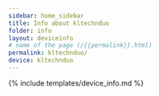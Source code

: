 ```yaml
---
sidebar: home_sidebar
title: Info about kltechnduo
folder: info
layout: deviceinfo
# name of the page (/{{permalink}}.html)
permalink: kltechnduo/
device: kltechnduo
---
```

{% include templates/device_info.md %}
